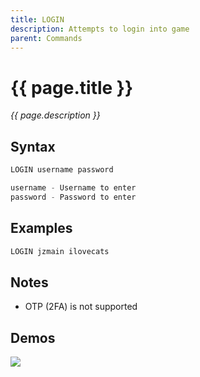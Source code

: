 ```yaml
---
title: LOGIN
description: Attempts to login into game
parent: Commands
---
```


# {{ page.title }}

_{{ page.description }}_

## Syntax

```java
LOGIN username password 

username - Username to enter
password - Password to enter
```

## Examples

```java
LOGIN jzmain ilovecats
```

## Notes

- OTP (2FA) is not supported

## Demos

![](https://i.imgur.com/ML9gFK6.gif)

